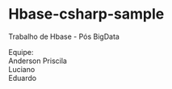 # Hbase-csharp-sample

Trabalho de Hbase - Pós BigData

Equipe:<br/>
Anderson Priscila<br/>
Luciano<br/>
Eduardo<br/>
